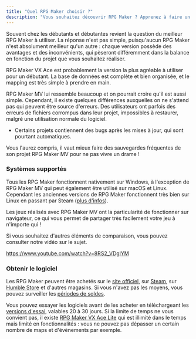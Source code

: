 ```yaml
---
title: "Quel RPG Maker choisir ?"
description: "Vous souhaitez découvrir RPG Maker ? Apprenez à faire un premier jeu avec cette série de vidéos et astuces."
---
```


Souvent chez les débutants et débutantes revient la question du meilleur RPG Maker à utiliser. La réponse n'est pas simple, puisqu'aucun RPG Maker n'est absolument meilleur qu'un autre : chaque version possède des avantages et des inconvénients, qui pèseront différemment dans la balance en fonction du projet que vous souhaitez réaliser.

RPG Maker VX Ace est probablement la version la plus agréable à utiliser pour un débutant. La base de données est complète et bien organisée, et le mapping est très simple à prendre en main.

RPG Maker MV lui ressemble beaucoup et on pourrait croire qu'il est aussi simple. Cependant, il existe quelques différences auxquelles on ne s'attend pas qui peuvent être source d'erreurs. Des utilisateurs ont parfois des erreurs de fichiers corrompus dans leur projet, impossibles à restaurer, malgré une utilisation normale du logiciel.
- Certains projets contiennent des bugs après les mises à jour, qui sont pourtant automatiques.

Vous l'aurez compris, il vaut mieux faire des sauvegardes fréquentes de son projet RPG Maker MV pour ne pas vivre un drame !

### Systèmes supportés

Tous les RPG Maker fonctionnent nativement sur Windows, à l'exception de RPG Maker MV qui peut également être utilisé sur macOS et Linux. Cependant les anciennes versions de RPG Maker fonctionnent très bien sur Linux en passant par Steam ([plus d'infos](https://en.wikipedia.org/wiki/Valve_Proton)).

Les jeux réalisés avec RPG Maker MV ont la particularité de fonctionner sur navigateur, ce qui vous permet de partager très facilement votre jeu à n'importe qui !

Si vous souhaitez d'autres éléments de comparaison, vous pouvez consulter notre vidéo sur le sujet.

https://www.youtube.com/watch?v=8RS2_VDglYM

### Obtenir le logiciel

Les RPG Maker peuvent être achetés sur le [site officiel](http://www.rpgmakerweb.com/products), sur [Steam](http://store.steampowered.com/search/?term=RPG+Maker), sur [Humble Store](https://www.humblebundle.com/store/search?sort=bestselling&search=RPG%20Maker) et d'autres magasins. Si vous n'avez pas les moyens, vous pouvez surveiller les [périodes de soldes](https://isthereanydeal.com/game/rpgmakermv/history/).

Vous pouvez essayer les logiciels avant de les acheter en téléchargeant les [versions d'essai](http://www.rpgmakerweb.com/download/free-trials), valables 20 à 30 jours. Si la limite de temps ne vous convient pas, il existe [RPG Maker VX Ace Lite](http://store.steampowered.com/app/224280/RPG_Maker_VX_Ace_Lite/) qui est illimité dans le temps mais limité en fonctionnalités : vous ne pouvez pas dépasser un certain nombre de maps et d'évènements par exemple.
